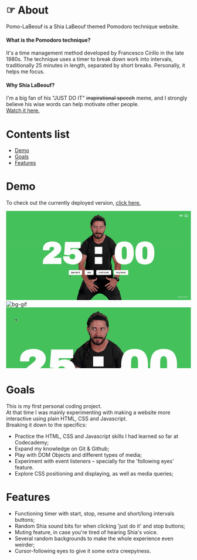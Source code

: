# ☞ About

Pomo-LaBeouf is a Shia LaBeouf themed Pomodoro technique website.

#### What is the Pomodoro technique?

It's a time management method developed by Francesco Cirillo in the late 1980s. The technique uses a timer to break down work into intervals, traditionally 25 minutes in length, separated by short breaks. Personally, it helps me focus.

#### Why Shia LaBeouf?

I'm a big fan of his "JUST DO IT" ~~inspirational speech~~ meme, and I strongly believe his wise words can help motivate other people.  
[Watch it here.](https://www.youtube.com/watch?v=ZXsQAXx_ao0&t=1s)

# Contents list

- [Demo](#demo)
- [Goals](#goals)
- [Features](#features)

# Demo

To check out the currently deployed version, [click here.](https://nikolasalim.github.io/Pomo-LaBeouf/)

![timer-gif](https://github.com/nikolasalim/Pomo-LaBeouf/blob/master/media/demo/timer.gif)
![bg-gif](https://github.com/nikolasalim/Pomo-LaBeouf/blob/master/media/demo/bg.gif)
![cursor-gif](https://github.com/nikolasalim/Pomo-LaBeouf/blob/master/media/demo/cursor.gif)

# Goals

This is my first personal coding project.  
At that time I was mainly experimenting with making a website more interactive using plain HTML, CSS and Javascript.  
Breaking it down to the specifics:

- Practice the HTML, CSS and Javascript skills I had learned so far at Codecademy;
- Expand my knowledge on Git & Github;
- Play with DOM Objects and different types of media;
- Experiment with event listeners – specially for the 'following eyes' feature.
- Explore CSS positioning and displaying, as well as media queries;

# Features

- Functioning timer with start, stop, resume and short/long intervals buttons;
- Random Shia sound bits for when clicking 'just do it' and stop buttons;
- Muting feature, in case you're tired of hearing Shia's voice.
- Several random backgrounds to make the whole experience even weirder;
- Cursor-following eyes to give it some extra creepyiness.
